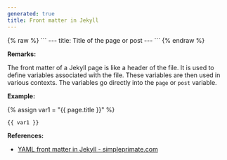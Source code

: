 ```yaml
---
generated: true
title: Front matter in Jekyll
---
```


<div markdown="1" class="ans">
{% raw %}
```
---
title: Title of the page or post
---
```
{% endraw %}
</div>

**Remarks:**

The front matter of a Jekyll page is like a header of the file.
It is used to define variables associated with the file.
These variables are then used in various contexts.
The variables go directly into the `page` or `post` variable.

**Example:**

{% assign var1 = "{{ page.title }}" %}
```
{{ var1 }}
```

**References:**
- [YAML front matter in Jekyll - simpleprimate.com](http://simpleprimate.com/blog/front-matter)
